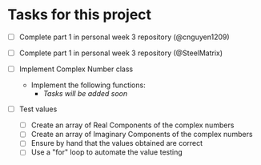 # Tasks for this project
- [ ] Complete part 1 in personal week 3 repository (@cnguyen1209)
- [ ] Complete part 1 in personal week 3 repository (@SteelMatrix)

- [ ] Implement Complex Number class
  - Implement the following functions:
    - *Tasks will be added soon*
- [ ] Test values
  - [ ] Create an array of Real Components of the complex numbers
  - [ ] Create an array of Imaginary Components of the complex numbers
  - [ ] Ensure by hand that the values obtained are correct
  - [ ] Use a "for" loop to automate the value testing
